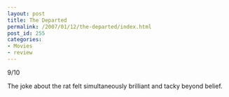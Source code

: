 ```yaml
---
layout: post
title: The Departed
permalink: /2007/01/12/the-departed/index.html
post_id: 255
categories: 
- Movies
- review
---
```


 9/10

The joke about the rat felt simultaneously brilliant and tacky beyond belief.

